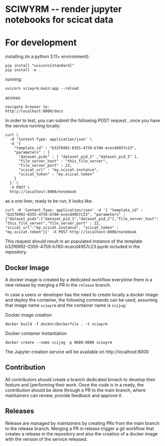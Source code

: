 SCIWYRM -- render jupyter notebooks for scicat data
===================================================

For development
===============
installing (in a python 3.11+ environment):
```
pip install "uvicorn[standard]"
pip install -e .
```

running:

```
uvicorn sciwyrm.main:app --reload
```

access:

```
navigate browser to:
http://localhost:8000/docs
```

In order to test, you can submit the following POST request , once you have the service running locally:
```
curl \ 
  -H 'Content-Type: application/json' \
  -d '{ 
    "template_id" : "b32f6992-0355-4759-b780-ececd4957c23", 
    "parameters" : {
      "dataset_pids" : [ "dataset_pid_1" ,"dataset_pid_2" ],
      "file_server_host" : "this_file_server",
      "file_server_port" : 22, 
      "scicat_url" : "my.scicat.instance", 
      "scicat_token" : "my.scicat.token"
    }
  }' \
  -X POST \
  http://localhost:8000/notebook
```
as a one liner, ready to be run, it looks like:
```
curl -H 'Content-Type: application/json' -d '{ "template_id" : "b32f6992-0355-4759-b780-ececd4957c23", "parameters" : {"dataset_pids":["dataset_pid_1","dataset_pid_2"],"file_server_host": "this_file_server","file_server_port" : 22, "scicat_url":"my.scicat.instance", "scicat_token" : "my.scicat.token"}}' -X POST http://localhost:8000/notebook
```

This request should result in an populated instance of the template b32f6992-0355-4759-b780-ececd4957c23.ipynb included in the repository.

## Docker Image
A docker image is created by a dedicated workflow everytime there is a new release by merging a PR in the `release` branch.

In case a users or developer has the need to create locally a docker image and deploy the container, the following commands can be used, assuming that image name `sciwyrm` and the container name is `scijug`:

Docker image creation
```
docker build -f docker/Dockerfile . -t sciwyrm

```

Docker container instantiation
```
docker create --name scijug -p 8000:8000 sciwyrm
```

The Jupyter creation service will be available on http://localhost:8000

## Contribution
All contributors should create a branch dedicated brnach to develop their feature and [performing their work.
Once the code is in a ready, the contribution should be done through a PR to the main branch, where maintainers can review, provide feedback and approve it. 

## Releases
Release are managed by maintainers by creating PRs from the main branch to the release branch.
Merging a PR in release trigger a git workflow that creates a release in the repository and also the creation of a docker image with the version of the service released.

